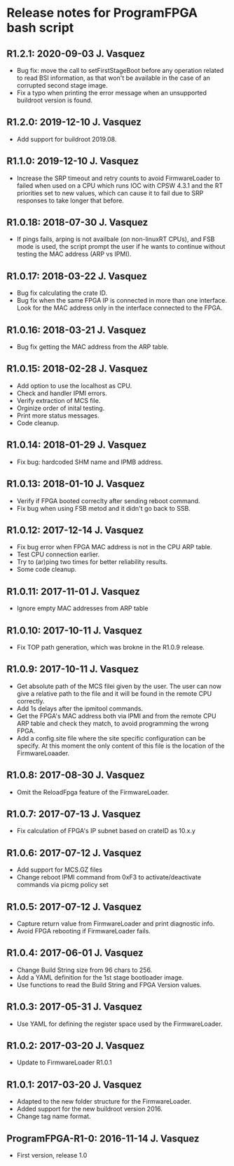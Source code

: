 #  Release notes for ProgramFPGA bash script

## R1.2.1: 2020-09-03 J. Vasquez
- Bug fix: move the call to setFirstStageBoot before any operation 
  related to read BSI information, as that won't be available in the 
  case of an corrupted second stage image.
- Fix a typo when printing the error message when an unsupported 
  buildroot version is found.

## R1.2.0: 2019-12-10 J. Vasquez
- Add support for buildroot 2019.08.

## R1.1.0: 2019-12-10 J. Vasquez
- Increase the SRP timeout and retry counts to avoid FirmwareLoader to failed when
  used on a CPU which runs IOC with CPSW 4.3.1 and the RT priorities set to new values,
  which can cause it to fail due to SRP responses to take longer that before.

## R1.0.18: 2018-07-30 J. Vasquez
- If pings fails, arping is not availbale (on non-linuxRT CPUs), and FSB mode is used,
  the script prompt the user if he wants to continue without testing the MAC address
  (ARP vs IPMI).

## R1.0.17: 2018-03-22 J. Vasquez
- Bug fix calculating the crate ID.
- Bug fix when the same FPGA IP is connected in more than one interface.
  Look for the MAC address only in the interface connected to the FPGA.

## R1.0.16: 2018-03-21 J. Vasquez
- Bug fix getting the MAC address from the ARP table.

## R1.0.15: 2018-02-28 J. Vasquez
- Add option to use the localhost as CPU.
- Check and handler IPMI errors.
- Verify extraction of MCS file.
- Orginize order of inital testing.
- Print more status messages.
- Code cleanup.

## R1.0.14: 2018-01-29 J. Vasquez
- Fix bug: hardcoded SHM name and IPMB address.

## R1.0.13: 2018-01-10 J. Vasquez
- Verify if FPGA booted correclty after sending reboot command.
- Fix bug when using FSB metod and it didn't go back to SSB.

## R1.0.12: 2017-12-14 J. Vasquez
- Fix bug error when FPGA MAC address is not in the CPU ARP table.
- Test CPU connection earlier.
- Try to (ar)ping two times for better reliability results.
- Some code cleanup.

## R1.0.11: 2017-11-01 J. Vasquez
- Ignore empty MAC addresses from ARP table

## R1.0.10: 2017-10-11 J. Vasquez
- Fix TOP path generation, which was brokne in the R1.0.9 release.

## R1.0.9: 2017-10-11 J. Vasquez
- Get absolute path of the MCS filei given by the user.
  The user can now give a relative path to the file and it will
  be found in the remote CPU correctly.
- Add 1s delays after the ipmitool commands.
- Get the FPGA's MAC address both via IPMI and from the remote CPU
  ARP table and check they match, to avoid programming the wrong FPGA.
- Add a config.site file where the site specific configuration can be specify.
  At this moment the only content of this file is the location of the FirmwareLoaader.

## R1.0.8: 2017-08-30 J. Vasquez
- Omit the ReloadFpga feature of the FirmwareLoader.

## R1.0.7: 2017-07-13 J. Vasquez
- Fix calculation of FPGA's IP subnet based on crateID as 10.x.y

## R1.0.6: 2017-07-12 J. Vasquez
- Add support for MCS.GZ files
- Change reboot IPMI command from 0xF3 to activate/deactivate commands
  via picmg policy set

## R1.0.5: 2017-07-12 J. Vasquez
- Capture return value from FirmwareLoader and print diagnostic info.
- Avoid FPGA rebooting if FirmwareLoader fails.

## R1.0.4: 2017-06-01 J. Vasquez
- Change Build String size from 96 chars to 256.
- Add a YAML definition for the 1st stage bootloader image.
- Use functions to read the Build String and FPGA Version values.

## R1.0.3: 2017-05-31 J. Vasquez
- Use YAML for defining the register space used by the FirmwareLoader.

## R1.0.2: 2017-03-20 J. Vasquez
- Update to FirmwareLoader R1.0.1

## R1.0.1: 2017-03-20 J. Vasquez
- Adapted to the new folder structure for the FirmwareLoader.
- Added support for the new buildroot version 2016.
- Change tag name format.

## ProgramFPGA-R1-0: 2016-11-14 J. Vasquez
- First version, release 1.0
